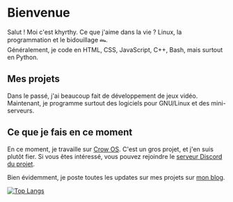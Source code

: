 # Bienvenue

Salut ! Moi c'est khyrthy. Ce que j'aime dans la vie ? Linux, la programmation et le bidouillage 🖦.  
Généralement, je code en HTML, CSS, JavaScript, C++, Bash, mais surtout en Python.

## Mes projets

Dans le passé, j'ai beaucoup fait de développement de jeux vidéo. Maintenant, je programme surtout des logiciels pour GNU/Linux et des mini-serveurs.  

## Ce que je fais en ce moment

En ce moment, je travaille sur [Crow OS](https://github.com/crowlinux). C'est un gros projet, et j'en suis plutôt fier. Si vous êtes intéressé, vous pouvez rejoindre le [serveur Discord du projet](https://discord.gg/ZBTxRr7JBd).  

Bien évidemment, je poste toutes les updates sur mes projets sur [mon blog](https://khyrthy.github.io).

[![Top Langs](https://github-readme-stats.vercel.app/api/top-langs/?username=khyrthy)](https://github.com/anuraghazra/github-readme-stats)
